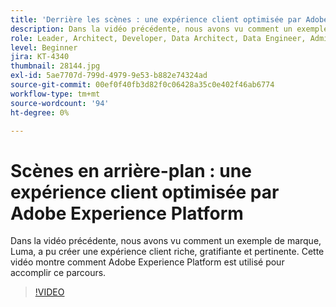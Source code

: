```yaml
---
title: 'Derrière les scènes : une expérience client optimisée par Adobe Experience Platform'
description: Dans la vidéo précédente, nous avons vu comment un exemple de marque, Luma, a pu créer une expérience client riche, gratifiante et pertinente. Cette vidéo montre comment Adobe Experience Platform est utilisé pour accomplir ce parcours.
role: Leader, Architect, Developer, Data Architect, Data Engineer, Admin, User
level: Beginner
jira: KT-4340
thumbnail: 28144.jpg
exl-id: 5ae7707d-799d-4979-9e53-b882e74324ad
source-git-commit: 00ef0f40fb3d82f0c06428a35c0e402f46ab6774
workflow-type: tm+mt
source-wordcount: '94'
ht-degree: 0%

---
```


# Scènes en arrière-plan : une expérience client optimisée par Adobe Experience Platform

Dans la vidéo précédente, nous avons vu comment un exemple de marque, Luma, a pu créer une expérience client riche, gratifiante et pertinente. Cette vidéo montre comment Adobe Experience Platform est utilisé pour accomplir ce parcours.

>[!VIDEO](https://video.tv.adobe.com/v/28144?learn=on)

